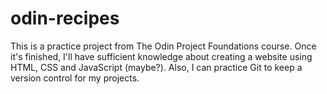 # odin-recipes
This is a practice project from The Odin Project Foundations course. Once it's finished, I'll have sufficient knowledge about creating a website using HTML, CSS and JavaScript (maybe?). Also, I can practice Git to keep a version control for my projects.